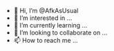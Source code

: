 - 👋 Hi, I’m @AfkAsUsual
- 👀 I’m interested in ...
- 🌱 I’m currently learning ...
- 💞️ I’m looking to collaborate on ...
- 📫 How to reach me ...

<!---
AfkAsUsual/AfkAsUsual is a ✨ special ✨ repository because its `README.md` (this file) appears on your GitHub profile.
You can click the Preview link to take a look at your changes.
--->
